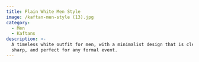 ```yaml
---
title: Plain White Men Style
image: /kaftan-men-style (13).jpg
category:
  - Men
  - Kaftans
description: >-
  A timeless white outfit for men, with a minimalist design that is clean,
  sharp, and perfect for any formal event.
---
```


